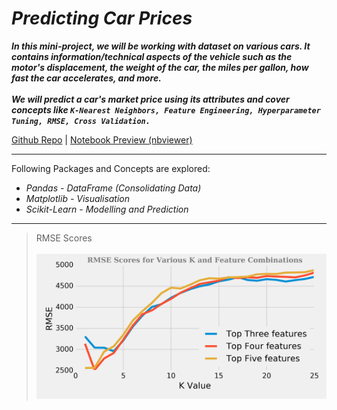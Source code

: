 # *Predicting Car Prices*

***In this mini-project, we will be working with dataset on various cars. It contains information/technical aspects of the vehicle such as the motor's displacement, the weight of the car, the miles per gallon, how fast the car accelerates, and more.<br><br>We will predict a car's market price using its attributes and cover concepts like `K-Nearest Neighbors, Feature Engineering, Hyperparameter Tuning, RMSE, Cross Validation.`***


[Github Repo](https://github.com/nveenverma/Projects/tree/master/Predicting%20Car%20Prices) | [Notebook Preview (nbviewer)](https://nbviewer.jupyter.org/github/nveenverma/Projects/blob/master/Predicting%20Car%20Prices/main.ipynb)

--- 

Following Packages and Concepts are explored:

- *Pandas - DataFrame (Consolidating Data)*
- *Matplotlib - Visualisation*
- *Scikit-Learn - Modelling and Prediction*

----

> RMSE Scores<br><br>
![](rmse.png)


